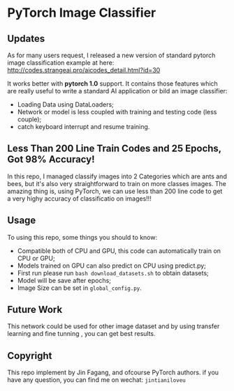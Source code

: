 # PyTorch Image Classifier

## Updates

As for many users request, I released a new version of standard pytorch image classification example at here: http://codes.strangeai.pro/aicodes_detail.html?id=30

It works better with **pytorch 1.0** support. It contains those features which are really useful to write a standard AI application or bild an image classifier:

- Loading Data using DataLoaders;
- Network or model is less coupled with training and testing code (less couple);
- catch keyboard interrupt and resume training.

## Less Than 200 Line Train Codes and 25 Epochs, Got 98% Accuracy!

In this repo, I managed classify images into 2 Categories which are ants and
bees, but it's also very straightforward to train on more classes images.
The amazing thing is, using PyTorch, we can use less than 200 line code to get
a very highy accuracy of classificatio on images!!!


## Usage

To using this repo, some things you should to know:

* Compatible both of CPU and GPU, this code can automatically train on CPU or GPU;
* Models trained on GPU can also predict on CPU using predict.py;
* First run please run `bash download_datasets.sh` to obtain datasets;
* Model will be save after epochs;
* Image Size can be set in `global_config.py`.

## Future Work

This network could be used for other image dataset and by using transfer learning and fine tunning , you can get best results.

## Copyright

This repo implement by Jin Fagang, and ofcourse PyTorch authors.
if you have any question, you can find me on wechat: `jintianiloveu`
